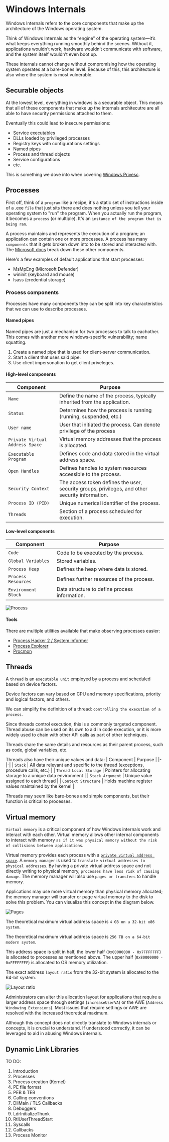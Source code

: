# Windows Internals
Windows Internals refers to the core components that make up the architecture of the Windows operating system.

Think of Windows Internals as the “engine” of the operating system—it’s what keeps everything running smoothly behind the scenes. Without it, applications wouldn’t work, hardware wouldn’t communicate with software, and the system itself wouldn’t even boot up.

These internals cannot change without compromising how the operating system operates at a bare-bones level. Because of this, this architecture is also where the system is most vulnerable.

## Securable objects
At the lowest level, everything in windows is a securable object. This means that all of these components that make up the internals architecutre are all able to have security permissions attached to them.

Eventually this could lead to insecure permissions:
- Service executables
- DLLs loaded by privileged processes
- Registry keys with configurations settings
- Named pipes
- Process and thread objects
- Service configurations
- etc.

This is something we dove into when covering [Windows Privesc](/Cybersecurity_Operations/Maintaining%20Access/WinPrivesc.md).

## Processes
First off, think of a `program` like a recipe, it's a static set of instructions inside of a .exe `file` that just sits there and does nothing unless you tell your operating system to "run" the program. When you actually run the program, it becomes a `process` (or multiple). It's an `instance of the program that is being ran`.

A process maintains and represents the execution of a program; an application can contain one or more processes. A process has many `components` that it gets broken down into to be stored and interacted with. The [Microsoft docs](https://learn.microsoft.com/en-us/windows/win32/procthread/about-processes-and-threads) break down these other components.

Here's a few examples of default applications that start processes:
- MsMpEng (Microsoft Defender)
- wininit (keyboard and mouse)
- lsass (credential storage)

### Process components
Processes have many components they can be split into key characteristics that we can use to describe processes.

#### Named pipes
Named pipes are just a mechanism for two processes to talk to eachother. This comes with another more windows-specific vulnerability; name squatting.

1. Create a named pipe that is used for client-server communication.
2. Start a client that uses said pipe.
3. Use client impersonation to get client priveleges.

#### High-level components
| Component | Purpose |
|-|-|
| `Name` | Define the name of the process, typically inherited from the application. |
| `Status` | Determines how the process is running (running, suspended, etc.) |
| `User name` | User that initiated the process. Can denote privilege of the process |
| `Private Virtual Address Space` | Virtual memory addresses that the process is allocated. |
| `Executable Program` | Defines code and data stored in the virtual address space. |
| `Open Handles` | Defines handles to system resources accessible to the process. |
| `Security Context` | The access token defines the user, security groups, privileges, and other security information. |
| `Process ID (PID)` | Unique numerical identifier of the process. |
| `Threads` | Section of a process scheduled for execution. |

#### Low-level components
| Component | Purpose |
|-|-|
| `Code` | Code to be executed by the process. |
| `Global Variables` | Stored variables. |
| `Process Heap` | Defines the heap where data is stored. |
| `Process Resources` | Defines further resources of the process. |
| `Environment Block` | Data structure to define process information. |

![Process](/Windows_Internals/Images/Process.png)

#### Tools
There are multiple utilities available that make observing processes easier:
- [Process Hacker 2 / System informer](https://github.com/winsiderss/systeminformer)
- [Process Explorer](https://learn.microsoft.com/en-us/sysinternals/downloads/process-explorer)
- [Procmon](https://learn.microsoft.com/en-us/sysinternals/downloads/procmon)

## Threads
A `thread` is an `executable unit` employed by a process and scheduled based on device factors.

Device factors can vary based on CPU and memory specifications, priority and logical factors, and others.

We can simplify the definition of a thread: `controlling the execution of a process`.

Since threads control execution, this is a commonly targeted component. Thread abuse can be used on its own to aid in code execution, or it is more widely used to chain with other API calls as part of other techniques. 

Threads share the same details and resources as their parent process, such as code, global variables, etc. 

Threads also have their unique values and data:
| Component | Purpose |
|-|-|
| `Stack` | All data relevant and specific to the thread (exceptions, procedure calls, etc.) |
| `Thread Local Storage` | Pointers for allocating storage to a unique data environment |
| `Stack Argument` | Unique value assigned to each thread |
| `Context Structure` | Holds machine register values maintained by the kernel |

Threads may seem like bare-bones and simple components, but their function is critical to processes.

## Virtual memory
`Virtual memory` is a critical component of how Windows internals work and interact with each other. Virtual memory allows other internal components to interact with memory `as if it was physical memory without the risk of collisions between applications`.

Virtual memory provides each process with a [`private virtual address space`](https://learn.microsoft.com/en-us/windows/win32/memory/virtual-address-space). A `memory manager` is used to `translate virtual addresses to physical addresses`. By having a private virtual address space and not directly writing to physical memory, `processes have less risk of causing damage`. The memory manager will also use `pages or transfers` to handle memory.

Applications may use more virtual memory than physical memory allocated; the memory manager will transfer or page virtual memory to the disk to solve this problem. You can visualize this concept in the diagram below.

![Pages](/Windows_Internals/Images/Pages.png)

The theoretical maximum virtual address space is `4 GB on a 32-bit x86 system`.

The theoretical maximum virtual address space is `256 TB on a 64-bit modern system`.

This address space is split in half, the lower half (`0x00000000 - 0x7FFFFFFF`) is allocated to processes as mentioned above. The upper half (`0x80000000 - 0xFFFFFFFF`) is allocated to OS memory utilization. 

The exact address `layout ratio` from the 32-bit system is allocated to the 64-bit system.

![Layout ratio](/Windows_Internals/Images/Layout_ratio.png)

Administrators can alter this allocation layout for applications that require a larger address space through settings (`increaseUserVA`) or the AWE (`Address Windowing Extensions`). Most issues that require settings or AWE are resolved with the increased theoretical maximum.

Although this concept does not directly translate to Windows internals or concepts, it is crucial to understand. If understood correctly, it can be leveraged to aid in abusing Windows internals.

## Dynamic Link Libraries

TO DO:
1. Introduction
2. Processes
3. Process creation (Kernel)
4. PE file format
5. PEB & TEB
6. Calling conventions
7. DllMain / TLS Callbacks
8. Debuggers
9. LdrInitializeThunk
10. RtlUserThreadStart
11. Syscalls
12. Callbacks
13. Process Monitor